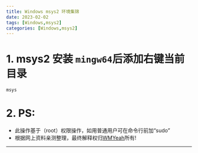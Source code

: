 ```yaml
---
title: Windows msys2 环境集锦
date: 2023-02-02
tags: [Windows,msys2]
categories: [Windows,msys2]
---
```



# 1. msys2 安装 `mingw64`后添加右键当前目录
```
msys
```


# 2. PS:
* 此操作基于（root）权限操作，如用普通用户可在命令行前加“sudo”
* 根据网上资料亲测整理，最终解释权归[WMYeah][1]所有!
------

[1]:http://www.wmyeah.com

